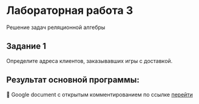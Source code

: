 # Лабораторная работа 3
Решение задач реляционной алгебры

## Задание 1 
Определите адреса клиентов, заказывавших игры с доставкой. 

## Результат основной программы:
:small_orange_diamond: Google document с открытым комментированием по ссылке  [перейти](https://docs.google.com/document/d/1sW7iK8T0QRyDz1urwVuQ-npjBjQZDwhC/edit?usp=sharing&ouid=104007485939314571527&rtpof=true&sd=true)


